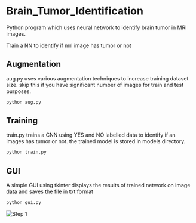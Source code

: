 # Brain_Tumor_Identification
Python program which uses neural network to identify brain tumor in MRI images.

Train a NN to identify if mri image has tumor or not
## Augmentation
aug.py uses various augmentation techniques to increase training dataset size. skip this if you have significant number of images for train and test purposes.

```bash
python aug.py
```

## Training
train.py trains a CNN using YES and NO labelled data to identify if an images has tumor or not.
the trained model is stored in models directory.
```python
python train.py
```

## GUI
A simple GUI using tkinter displays the results of trained network on image data and saves the file in txt format
```python
python gui.py
```
![Step 1](https://github.com/Hirva-Bhagat/Brain_Tumor_Identification/edit/main/Results/1.png?raw=true)
